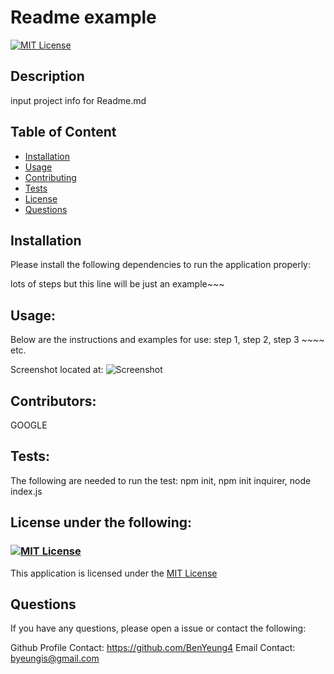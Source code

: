 
# Readme example
[![MIT License](https://img.shields.io/badge/License-MIT-blue)](https://choosealicense.com/licenses/mit/)
## Description
input project info for Readme.md

## Table of Content
- [Installation](#Installation)
- [Usage](#Usage)
- [Contributing](#Contributing)
- [Tests](#Tests)
- [License](#License)
- [Questions](#Questions)

## Installation
Please install the following dependencies to run the application properly:

lots of steps but this line will be just an example~~~

## Usage:
Below are the instructions and examples for use: 
step 1, step 2, step 3 ~~~~ etc.

Screenshot located at:
![Screenshot](https://user-images.githubusercontent.com/52897163/174462984-c4b06b85-488e-4cf1-b7cf-c89a42bb08ed.png)

## Contributors:
GOOGLE

## Tests:
The following are needed to run the test:
npm init, npm init inquirer, node index.js

## License under the following:
 ### [![MIT License](https://img.shields.io/badge/License-MIT-blue)](https://choosealicense.com/licenses/mit/)
 This application is licensed under the [MIT License](https://choosealicense.com/licenses/mit/)

## Questions
If you have any questions, please open a issue or contact the following:

Github Profile Contact: https://github.com/BenYeung4
Email Contact: byeungis@gmail.com
